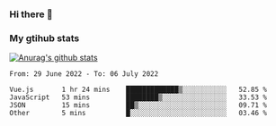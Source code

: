 ### Hi there 👋

### My gtihub stats

[![Anurag's github stats](https://github-readme-stats.vercel.app/api?username=gaozhidong)](https://github.com/gaozhidong/github-readme-stats)

<!--START_SECTION:waka-->

```text
From: 29 June 2022 - To: 06 July 2022

Vue.js       1 hr 24 mins    █████████████▒░░░░░░░░░░░   52.85 %
JavaScript   53 mins         ████████▒░░░░░░░░░░░░░░░░   33.53 %
JSON         15 mins         ██▒░░░░░░░░░░░░░░░░░░░░░░   09.71 %
Other        5 mins          █░░░░░░░░░░░░░░░░░░░░░░░░   03.46 %
```

<!--END_SECTION:waka-->
